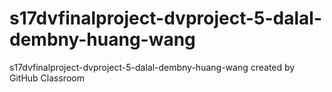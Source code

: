 # s17dvfinalproject-dvproject-5-dalal-dembny-huang-wang
s17dvfinalproject-dvproject-5-dalal-dembny-huang-wang created by GitHub Classroom
